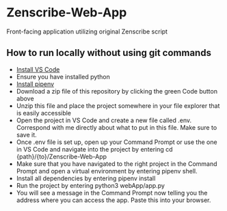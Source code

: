 # Zenscribe-Web-App
Front-facing application utilizing original Zenscribe script

## How to run locally without using git commands

- [Install VS Code](https://code.visualstudio.com/download)
- Ensure you have installed python
- [Install pipenv](https://pypi.org/project/pipenv/)
- Download a zip file of this repository by clicking the green Code button above
- Unzip this file and place the project somewhere in your file explorer that is easily accessible
- Open the project in VS Code and create a new file called .env. Correspond with me directly about what to put in this file. Make sure to save it.
- Once .env file is set up, open up your Command Prompt or use the one in VS Code and navigate into the project by entering cd {path}/{to}/Zenscribe-Web-App
- Make sure that you have navigated to the right project in the Command Prompt and open a virtual environment by entering pipenv shell. 
- Install all dependencies by entering pipenv install
- Run the project by entering python3 webApp/app.py
- You will see a message in the Command Prompt now telling you the address where you can access the app. Paste this into your browser.
